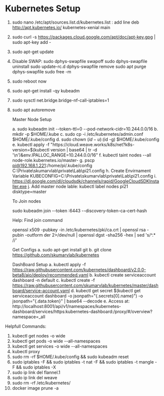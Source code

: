 # Kubernetes Setup

1. sudo nano /etc/apt/sources.list.d/kubernetes.list : add line
	deb http://apt.kubernetes.io/ kubernetes-xenial main
2. sudo curl -s https://packages.cloud.google.com/apt/doc/apt-key.gpg | sudo apt-key add -
3. sudo apt-get update
4. Disable SWAP: 
	sudo dphys-swapfile swapoff
	sudo dphys-swapfile uninstall
	sudo update-rc.d dphys-swapfile remove
	sudo apt purge dphys-swapfile
	sudo free -m
5. sudo reboot now
6. sudo apt-get install -qy kubeadm
7. sudo sysctl net.bridge.bridge-nf-call-iptables=1 
8. sudo apt autoremove

	Master Node Setup

	a. sudo kubeadm init --token-ttl=0 --pod-network-cidr=10.244.0.0/16
	b. mkdir -p $HOME/.kube 
	c. sudo cp -i /etc/kubernetes/admin.conf $HOME/.kube/config 
	d. sudo chown $(id -u):$(id -g) $HOME/.kube/config
	e. kubectl apply -f "https://cloud.weave.works/k8s/net?k8s-version=$(kubectl version | base64 | tr -d '\n')&env.IPALLOC_RANGE=10.244.0.0/16" 
	f. kubectl taint nodes --all node-role.kubernetes.io/master-
	g. pscp pi@192.168.1.221:/home/pi/.kube/config C:\Private\skumarvlab\private\Lab\pi21.config
	h. Create Envirnament Variable KUBECONFIG=C:\Private\skumarvlab\private\Lab\pi21.config
	i. https://dl.google.com/dl/cloudsdk/channels/rapid/GoogleCloudSDKInstaller.exe
	j. Add master node lable: kubectl label nodes pi21 disktype=master

	To Join nodes

	sudo kubeadm join --token <token> <IPAddress>:6443 --discovery-token-ca-cert-hash <Hash>
	
	Help: Find join command
	
	openssl x509 -pubkey -in /etc/kubernetes/pki/ca.crt | openssl rsa -pubin -outform der 2>/dev/null | openssl dgst -sha256 -hex | sed 's/^.* //' 


	Get Configs
	a. sudo apt-get install git
	b. git clone https://github.com/skumarvlab/kubernetes


	DashBoard Setup
	a. kubectl apply -f https://raw.githubusercontent.com/kubernetes/dashboard/v2.0.0-beta8/aio/deploy/recommended.yaml
	b. kubectl create serviceaccount dashboard -n default
	c. kubectl create -f https://raw.githubusercontent.com/skumarvlab/kubernetes/master/dashboard/service-account.yaml
	d. kubectl get secret $(kubectl get serviceaccount dashboard -o jsonpath="{.secrets[0].name}") -o jsonpath="{.data.token}" | base64 --decode
	e. Access at: http://localhost:8001/api/v1/namespaces/kubernetes-dashboard/services/https:kubernetes-dashboard:/proxy/#/overview?namespace=_all




Helpfull Commands:

1.  kubectl get nodes -o wide
2.  kubectl get pods -o wide --all-namespaces
3.  kubectl get services -o wide --all-namespaces
4.  kubectl proxy 
5.  sudo rm -rf $HOME/.kube/config && sudo kubeadm reset
6.  sudo iptables -F && sudo iptables -t nat -F && sudo iptables -t mangle -F && sudo iptables -X
7.  sudo ip link del flannel.1
8.  sudo ip link del weave
9.  sudo rm -rf /etc/kubernetes/
10. docker image prune -a